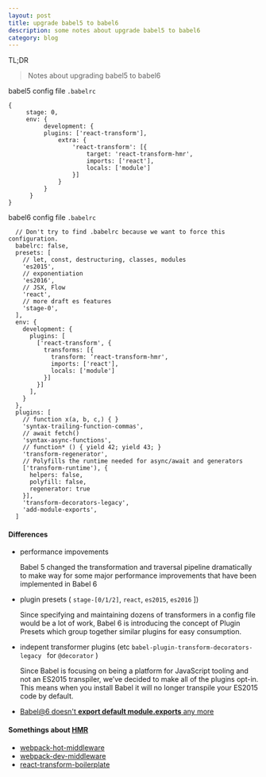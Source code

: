 ```yaml
---
layout: post
title: upgrade babel5 to babel6
description: some notes about upgrade babel5 to babel6
category: blog
---
```

TL;DR

> Notes about upgrading babel5 to babel6

babel5 config file `.babelrc`

```
{
     stage: 0,
     env: {
          development: {
          plugins: ['react-transform'],
              extra: {
                  'react-transform': [{
                      target: 'react-transform-hmr',
                      imports: ['react'],
                      locals: ['module']
                  }]
              }
          }
      }
}
```
babel6 config file `.babelrc`

```
  // Don't try to find .babelrc because we want to force this configuration.
  babelrc: false,
  presets: [
    // let, const, destructuring, classes, modules
    'es2015',
    // exponentiation
    'es2016',
    // JSX, Flow
    'react',
    // more draft es features
    'stage-0',
  ],
  env: {
    development: {
      plugins: [
        ['react-transform', {
          transforms: [{
            transform: ‘react-transform-hmr',
            imports: ['react'],
            locals: ['module']
          }]
        }]
      ],
    }
  },
  plugins: [
    // function x(a, b, c,) { }
    'syntax-trailing-function-commas',
    // await fetch()
    'syntax-async-functions',
    // function* () { yield 42; yield 43; }
    'transform-regenerator',
    // Polyfills the runtime needed for async/await and generators
    ['transform-runtime'), {
      helpers: false,
      polyfill: false,
      regenerator: true
    }],
    'transform-decorators-legacy',
    'add-module-exports',
  ]
```

#### Differences
* performance impovements   

  Babel 5 changed the transformation and traversal pipeline dramatically to make way for some major performance improvements that have been implemented in Babel 6    

* plugin presets ( `stage-[0/1/2]`, `react`, `es2015`, `es2016` ])   

  Since specifying and maintaining dozens of transformers in a config file would be a lot of work, Babel 6 is introducing the concept of Plugin Presets which group together similar plugins for easy consumption.  

* indepent transformer plugins (etc `babel-plugin-transform-decorators-legacy `  for `@decorator` )  

  Since Babel is focusing on being a platform for JavaScript tooling and not an ES2015 transpiler, we’ve decided to make all of the plugins opt-in. This means when you install Babel it will no longer transpile your ES2015 code by default.  

* [Babel@6 doesn't **export default module.exports** any more](https://github.com/59naga/babel-plugin-add-module-exports)

#### Somethings about [HMR](http://webpack.github.io/docs/hot-module-replacement.html)

* [webpack-hot-middleware](https://github.com/webpack/webpack-dev-middleware)
* [webpack-dev-middleware](https://github.com/glenjamin/webpack-hot-middleware)
* [react-transform-boilerplate](https://github.com/gaearon/react-transform-boilerplate)
